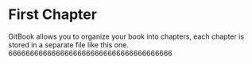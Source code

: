 # First Chapter

GitBook allows you to organize your book into chapters, each chapter is stored in a separate file like this one.
66666666666666666666666666666666666666
